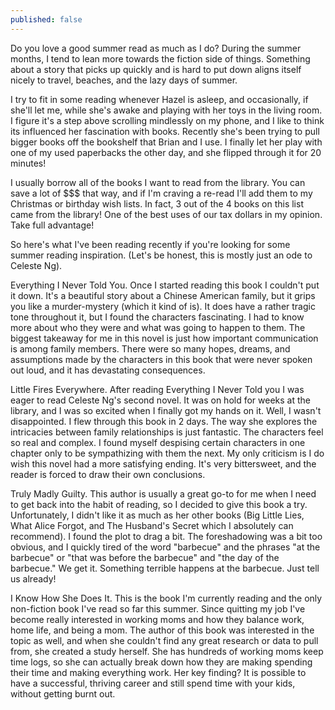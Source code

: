 ```yaml
---
published: false
---
```

Do you love a good summer read as much as I do? During the summer months, I tend to lean more towards the fiction side of things. Something about a story that picks up quickly and is hard to put down aligns itself nicely to travel, beaches, and the lazy days of summer. 

I try to fit in some reading whenever Hazel is asleep, and occasionally, if she'll let me, while she's awake and playing with her toys in the living room. I figure it's a step above scrolling mindlessly on my phone, and I like to think its influenced her fascination with books. Recently she's been trying to pull bigger books off the bookshelf that Brian and I use. I finally let her play with one of my used paperbacks the other day, and she flipped through it for 20 minutes!

I usually borrow all of the books I want to read from the library. You can save a lot of $$$ that way, and if I'm craving a re-read I'll add them to my Christmas or birthday wish lists. In fact, 3 out of the 4 books on this list came from the library! One of the best uses of our tax dollars in my opinion. Take full advantage! 

So here's what I've been reading recently if you're looking for some summer reading inspiration. (Let's be honest, this is mostly just an ode to Celeste Ng). 

Everything I Never Told You. Once I started reading this book I couldn't put it down. It's a beautiful story about a Chinese American family, but it grips you like a murder-mystery (which it kind of is). It does have a rather tragic tone throughout it, but I found the characters fascinating. I had to know more about who they were and what was going to happen to them. The biggest takeaway for me in this novel is just how important communication is among family members. There were so many hopes, dreams, and assumptions made by the characters in this book that were never spoken out loud, and it has devastating consequences. 

Little Fires Everywhere. After reading Everything I Never Told you I was eager to read Celeste Ng's second novel. It was on hold for weeks at the library, and I was so excited when I finally got my hands on it. Well, I wasn't disappointed. I flew through this book in 2 days. The way she explores the intricacies between family relationships is just fantastic. The characters feel so real and complex. I found myself despising certain characters in one chapter only to be sympathizing with them the next. My only criticism is I do wish this novel had a more satisfying ending. It's very bittersweet, and the reader is forced to draw their own conclusions. 

Truly Madly Guilty. This author is usually a great go-to for me when I need to get back into the habit of reading, so I decided to give this book a try. Unfortunately, I didn't like it as much as her other books (Big Little Lies, What Alice Forgot, and The Husband's Secret which I absolutely can recommend). I found the plot to drag a bit. The foreshadowing was a bit too obvious, and I quickly tired of the word "barbecue" and the phrases "at the barbecue" or "that was before the barbecue" and "the day of the barbecue." We get it. Something terrible happens at the barbecue. Just tell us already! 

I Know How She Does It. This is the book I'm currently reading and the only non-fiction book I've read so far this summer. Since quitting my job I've become really interested in working moms and how they balance work, home life, and being a mom. The author of this book was interested in the topic as well, and when she couldn't find any great research or data to pull from, she created a study herself. She has hundreds of working moms keep time logs, so she can actually break down how they are making spending their time and making everything work. Her key finding? It is possible to have a successful, thriving career and still spend time with your kids, without getting burnt out. 



